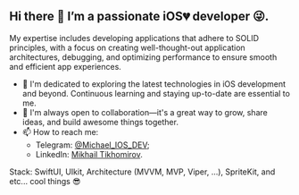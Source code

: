 ## Hi there 👋 I’m a passionate iOS💔 developer 😜.

My expertise includes developing applications that adhere to SOLID principles, with a focus on creating well-thought-out application architectures, debugging, and optimizing performance to ensure smooth and efficient app experiences.

- 📖 I'm dedicated to exploring the latest technologies in iOS development and beyond. Continuous learning and staying up-to-date are essential to me.
- 👯 I'm always open to collaboration—it's a great way to grow, share ideas, and build awesome things together.
- 📫 How to reach me:<br>
     - Telegram: [@Michael_IOS_DEV](https://t.me/Chipset090191);
     - LinkedIn: [Mikhail Tikhomirov](https://www.linkedin.com/in/mikhail-tikhomirov-303169288). 

Stack: SwiftUI, UIkit, Architecture (MVVM, MVP, Viper, ...), SpriteKit, and etc... cool things 😎
